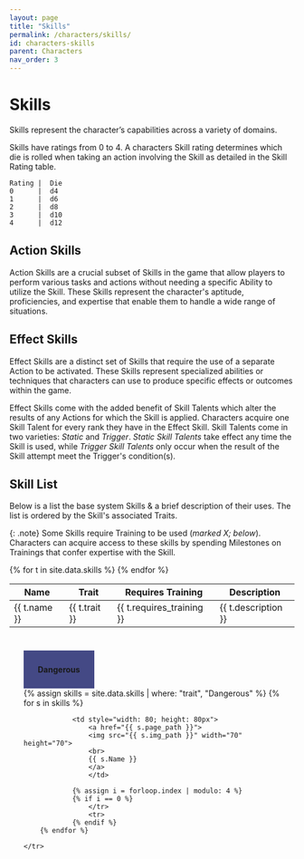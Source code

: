 ```yaml
---
layout: page
title: "Skills"
permalink: /characters/skills/
id: characters-skills
parent: Characters
nav_order: 3
---
```


# Skills

Skills represent the character’s capabilities across a variety of domains.

Skills have ratings from 0 to 4.  A characters Skill rating determines which die is rolled when taking an action involving the Skill as detailed in the Skill Rating table.

```
Rating |  Die
0      |  d4
1      |  d6
2      |  d8
3      |  d10
4      |  d12
```

## Action Skills
Action Skills are a crucial subset of Skills in the game that allow players to perform various tasks and actions without needing a specific Ability to utilize the Skill. These Skills represent the character's aptitude, proficiencies, and expertise that enable them to handle a wide range of situations.

## Effect Skills 
Effect Skills are a distinct set of Skills that require the use of a separate Action to be activated. These Skills represent specialized abilities or techniques that characters can use to produce specific effects or outcomes within the game.

Effect Skills come with the added benefit of Skill Talents which alter the results of any Actions for which the Skill is applied.  Characters acquire one Skill Talent for every rank they have in the Effect Skill.
Skill Talents come in two varieties: *Static* and *Trigger*.
*Static Skill Talents* take effect any time the Skill is used, while *Trigger Skill Talents* only occur when the result of the Skill attempt meet the Trigger's condition(s).

## Skill List
Below is a list the base system Skills & a brief description of their uses.  The list is ordered by the Skill's associated Traits.

{: .note}
Some Skills require Training to be used (*marked X; below*).  Characters can acquire access to these skills by spending Milestones on Trainings that confer expertise with the Skill.

<table class="searchable sortable">
    <thead>
        <th>Name</th>
        <th>Trait</th>
        <th>Requires Training</th>
        <th>Description</th>
    </thead>
{% for t in site.data.skills %}
    <tr>
        <td>
        {{ t.name }}
        </td>
        <td>
        {{ t.trait }}
        </td>
        <td>
        {{ t.requires_training }}
        </td>
        <td>
        {{ t.description }}
        </td>
    </tr>
{% endfor %}

</table>


<div class="mytabs">
<input type="radio" id="tabbasics" name="mytabs" checked="checked">
<label for="tabdangerous">Dangerous</label>

<div class="tab">
<table style="text-align: center;">
    <tr>
        {% assign skills = site.data.skills | where: "trait", "Dangerous" %}
        {% for s in skills %}

                <td style="width: 80; height: 80px">
                    <a href="{{ s.page_path }}">
                    <img src="{{ s.img_path }}" width="70" height="70">
                    <br>
                    {{ s.Name }}
                    </a>
                    </td>
                
                {% assign i = forloop.index | modulo: 4 %}
                {% if i == 0 %}
                    </tr>
                    <tr>
                {% endif %}
        {% endfor %}

    </tr>
</table>
</div>


</div>


<style>
 
.mytabs {
    display: flex;
    flex-wrap: wrap;
    margin: 10px auto;
    padding: 25px;
}
.mytabs input[type="radio"] {
    display: none;
}

.mytabs label {
    padding: 25px;
    font-weight: bold;
}

.mytabs .tab {
    width: 100%;
    padding: 0px;
    order: 1;
    display: none;
}
.mytabs .tab h2 {
    font-size: 3em;
}

.mytabs input[type='radio']:checked + label + .tab {
    display: block;
}

.mytabs input[type="radio"]:checked + label {
    background: #444985;
}
</style>
